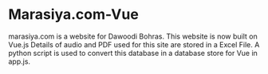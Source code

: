 # Marasiya.com-Vue
marasiya.com is a website for Dawoodi Bohras.
This website is now built on Vue.js
Details of audio and PDF used for this site are stored in a Excel File.
A python script is used to convert this database in a database store for Vue in app.js.
